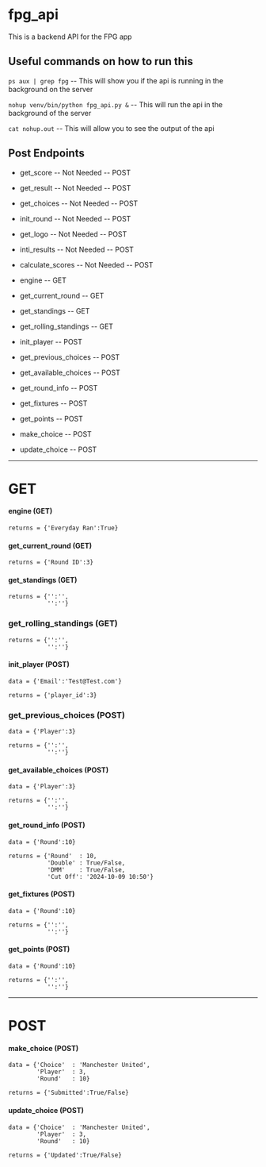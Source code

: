 # fpg_api
This is a backend API for the FPG app

## Useful commands on how to run this
```ps aux | grep fpg``` -- This will show you if the api is running in the background on the server  

```nohup venv/bin/python fpg_api.py &``` -- This will run the api in the background of the server  

```cat nohup.out``` -- This will allow you to see the output of the api

## Post Endpoints 
- get_score             -- Not Needed -- POST
- get_result            -- Not Needed -- POST
- get_choices           -- Not Needed -- POST
- init_round            -- Not Needed -- POST
- get_logo              -- Not Needed -- POST
- inti_results          -- Not Needed -- POST
- calculate_scores      -- Not Needed -- POST 

- engine                              -- GET
- get_current_round                   -- GET
- get_standings                       -- GET
- get_rolling_standings               -- GET

- init_player                         -- POST
- get_previous_choices                -- POST
- get_available_choices               -- POST
- get_round_info                      -- POST
- get_fixtures                        -- POST
- get_points                          -- POST

- make_choice                         -- POST
- update_choice                       -- POST

---
# GET

#### engine (GET)
```
returns = {'Everyday Ran':True}
```

#### get_current_round (GET)
```
returns = {'Round ID':3}
```

#### get_standings (GET)
```
returns = {'':'', 
           '':''}
```

### get_rolling_standings (GET)
```
returns = {'':'', 
           '':''}
```

#### init_player (POST)
```
data = {'Email':'Test@Test.com'}
```
```
returns = {'player_id':3}
```

### get_previous_choices (POST)
```
data = {'Player':3}
```
```
returns = {'':'', 
           '':''}
```

#### get_available_choices (POST)
```
data = {'Player':3}
```
```
returns = {'':'', 
           '':''}
```

#### get_round_info (POST)
```
data = {'Round':10}
```
```
returns = {'Round'  : 10, 
           'Double' : True/False, 
           'DMM'    : True/False, 
           'Cut Off': '2024-10-09 10:50'}
```

#### get_fixtures (POST)
```
data = {'Round':10}
```
```
returns = {'':'', 
           '':''}
```

#### get_points (POST)
```
data = {'Round':10}
```
```
returns = {'':'', 
           '':''}
```

--- 
# POST 

#### make_choice (POST)
```
data = {'Choice'  : 'Manchester United', 
        'Player'  : 3,
        'Round'   : 10}
```
```
returns = {'Submitted':True/False}
```

#### update_choice (POST)
```
data = {'Choice'  : 'Manchester United', 
        'Player'  : 3, 
        'Round'   : 10}
```
```
returns = {'Updated':True/False}
```